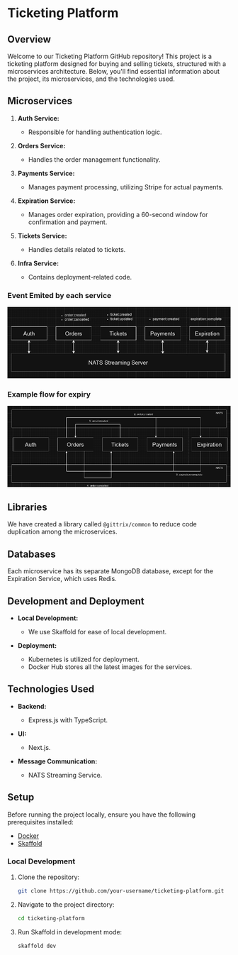 # Ticketing Platform

## Overview

Welcome to our Ticketing Platform GitHub repository! This project is a ticketing platform designed for buying and selling tickets, structured with a microservices architecture. Below, you'll find essential information about the project, its microservices, and the technologies used.

## Microservices

1. **Auth Service:**
   - Responsible for handling authentication logic.

2. **Orders Service:**
   - Handles the order management functionality.

3. **Payments Service:**
   - Manages payment processing, utilizing Stripe for actual payments.

4. **Expiration Service:**
   - Manages order expiration, providing a 60-second window for confirmation and payment.

5. **Tickets Service:**
   - Handles details related to tickets.

6. **Infra Service:**
   - Contains deployment-related code.

### Event Emited by each service
![Alt text](events.png)
### Example flow for expiry
![Alt text](expiry_flow.png)

## Libraries

We have created a library called `@gittrix/common` to reduce code duplication among the microservices.

## Databases

Each microservice has its separate MongoDB database, except for the Expiration Service, which uses Redis.

## Development and Deployment

- **Local Development:**
  - We use Skaffold for ease of local development.

- **Deployment:**
  - Kubernetes is utilized for deployment.
  - Docker Hub stores all the latest images for the services.

## Technologies Used

- **Backend:**
  - Express.js with TypeScript.

- **UI:**
  - Next.js.

- **Message Communication:**
  - NATS Streaming Service.

## Setup

Before running the project locally, ensure you have the following prerequisites installed:

- [Docker](https://www.docker.com/get-started)
- [Skaffold](https://skaffold.dev/docs/install/)

### Local Development

1. Clone the repository:
   ```bash
   git clone https://github.com/your-username/ticketing-platform.git
2. Navigate to the project directory:
    ```bash
   cd ticketing-platform
   ```
3. Run Skaffold in development mode:
    ```bash
   skaffold dev
   ```

